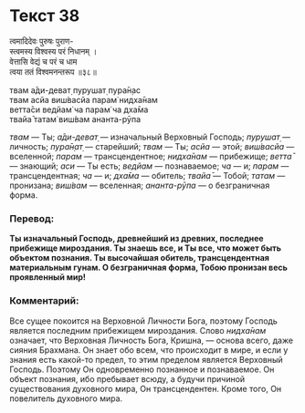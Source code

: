 # Текст 38

त्वमादिदेवः पुरुषः पुराण-  
स्त्वमस्य विश्वस्य परं निधानम् ।  
वेत्तासि वेद्यं च परं च धाम  
त्वया ततं विश्वमनन्तरूप ॥३८॥

твам а̄ди-деват̣ пурушат̣ пура̄н̣ас  
твам асйа виш́васйа парам̇ нидха̄нам  
ветта̄си ведйам̇ ча парам̇ ча дха̄ма  
твайа̄ татам̇ виш́вам ананта-рӯпа

_твам_ — Ты; _а̄ди-деват̣_ — изначальный Верховный Господь; _пурушат̣_ — личность; _пура̄н̣ат̣_ — старейший; _твам_ — Ты; _асйа_ — этой; _виш́васйа_ — вселенной; _парам_ — трансцендентное; _нидха̄нам_ — прибежище; _ветта̄_ — знающий; _аси_ — Ты есть; _ведйам_ — познаваемое; _ча_ — и; _парам_ — трансцендентная; _ча_ — и; _дха̄ма_ — обитель; _твайа̄_ — Тобой; _татам_ — пронизана; _виш́вам_ — вселенная; _ананта-рӯпа_ — о безграничная форма.

### Перевод:

**Ты изначальный Господь, древнейший из древних, последнее прибежище мироздания. Ты знаешь все, и Ты все, что может быть объектом познания. Ты высочайшая обитель, трансцендентная материальным гунам. О безграничная форма, Тобою пронизан весь проявленный мир!**

### Комментарий:

Все сущее покоится на Верховной Личности Бога, поэтому Господь является последним прибежищем мироздания. Слово _нидха̄нам_ означает, что Верховная Личность Бога, Кришна, — основа всего, даже сияния Брахмана. Он знает обо всем, что происходит в мире, и если у знания есть какой-то предел, то этим пределом является Верховный Господь. Поэтому Он одновременно познанное и познаваемое. Он объект познания, ибо пребывает всюду, а будучи причиной существования духовного мира, Он трансцендентен. Кроме того, Он повелитель духовного мира.